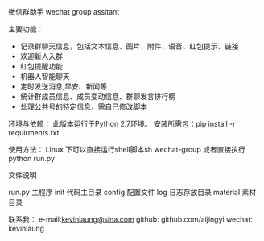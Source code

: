 微信群助手    wechat group assitant

主要功能：
* 记录群聊天信息，包括文本信息、图片、附件、语音、红包提示、链接
* 欢迎新人入群
* 红包提醒功能
* 机器人智能聊天
* 定时发送消息,早安、新闻等
* 统计群成员信息、成员变动信息、群聊发言排行榜
* 处理公共号的特定信息，需自己修改脚本


环境与依赖：
此版本运行于Python 2.7环境。
安装所需包：pip install -r requirments.txt

使用方法：
Linux 下可以直接运行shell脚本sh wechat-group
或者直接执行python run.py

文件说明

run.py 主程序
init 代码主目录
config 配置文件
log 日志存放目录
material 素材目录

联系我：
e-mail:kevinlaung@sina.com
github: github.com/aijingyi
wechat: kevinlaung
